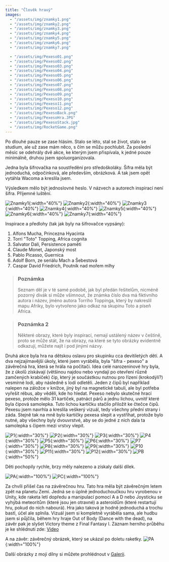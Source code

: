 ```yaml
---
title: "Člověk hravý"
images:
  - "/assets/img/znamky1.png"
  - "/assets/img/znamky2.png"
  - "/assets/img/znamky3.png"
  - "/assets/img/znamky4.png"
  - "/assets/img/znamky5.png"
  - "/assets/img/znamky6.png"
  - "/assets/img/znamky7.png"

  - "/assets/img/Pexeso01.png"
  - "/assets/img/Pexeso02.png"
  - "/assets/img/Pexeso03.png"
  - "/assets/img/Pexeso04.png"
  - "/assets/img/Pexeso05.png"
  - "/assets/img/Pexeso06.png"
  - "/assets/img/Pexeso07.png"
  - "/assets/img/Pexeso08.png"
  - "/assets/img/Pexeso09.png"
  - "/assets/img/Pexeso10.png"
  - "/assets/img/Pexeso11.png"
  - "/assets/img/Pexeso12.png"
  - "/assets/img/PexesoBack.png"
  - "/assets/img/PexesoHra.JPG"
  - "/assets/img/PexesoStack.jpg"
  - "/assets/img/RocketGame.png"
---
```


Po dlouhé pauze se zase hlásím.
Stalo se léto, stal se život, stalo se studium, ale už zase mám něco, s čím se můžu pochlubit.
Za poslední měsíc se odehrály dvě akce, ke kterým jsem přispívala, k jedné pouze minimálně, druhou jsem spoluorganizovala.

Jedna byla šifrovačka na soustředění pro středoškoláky. Šifra měla být jednoduchá, odpočinková, ale především, obrázková.
A tak jsem opět vytáhla Wacoma a kreslila jsem.

Výsledkem mělo být jednoslovné heslo. V názvech a autorech inspirací není šifra. Příjemné luštění.

![Znamky1](/assets/img/znamky1.png){:width="40%"} ![Znamky2](/assets/img/znamky2.png){:width="40%"}
![Znamky3](/assets/img/znamky3.png){:width="40%"} ![Znamky4](/assets/img/znamky4.png){:width="40%"}
![Znamky5](/assets/img/znamky5.png){:width="40%"} ![Znamky6](/assets/img/znamky6.png){:width="40%"}
![Znamky7](/assets/img/znamky7.png){:width="40%"}

Inspirace a předlohy (tak jak byly na šifrovačce vypsány):
1. Alfons Mucha, Princezna Hyacinta
2. Torri "Toto" Topping, Africa cognita
3. Salvator Dali, Persistence paměti
4. Claude Monet, Japonský most
5. Pablo Picasso, Guernica
6. Adolf Born, ze seriálu Mach a Šebestová
7. Caspar David Friedrich, Poutník nad mořem mlhy

> ### Poznámka
> Seznam děl je v té samé podobě, jak byl předán řešitelům, nicméně pozorný divák si
> může všimnout, že známka číslo dva má fiktivního autora i název, jméno autora Torriho Toppinga,
> který by nakreslil mapu Afriky, bylo vytvořeno jako odkaz na skupinu Toto a píseň Africa.

> ### Poznámka 2
> Některé obrazy, které byly inspirací, nemají ustálený název v češtině, proto se může stát,
> že na obrazy, na které se tyto obrázky evidentně odkazují, můžete najít i pod jinými názvy.


Druhá akce byla hra na dětskou oslavu pro skupinku cca devítiletých dětí. A dva nejzajímavější úkoly, které jsem vyráběla, byla "šifra - pexeso" a závěrečná hra, která se hrála na počítači. Idea celé narozeninové hry byla, že z úkolů získávají (většinou najdou nebo vyndají po otevření různě zamčených krabiček) čip, který je součástkou nutnou pro řízení (krokodýlí?) vesmírné lodi, aby následně s lodí odletěli. Jeden z čipů byl například nalepen na záložce v knížce, jiný byl na magnetické tabuli, ale byl potřeba vyřešit rébus, aby věděli, kde ho hledat.
Pexeso nebylo skutečné hrací pexeso, protože mělo 31 kartiček, patnáct párů a jednu lichou, uvnitř které byla čipová samolepka. Tuto lichou kartičku stačilo přiložit ke čtečce čipů.
Pexesu jsem navrhla a kreslila veškerý vizuál, tedy všechny přední strany i záda. Stejně tak na mně bylo kartičky pexesa slepit a vystříhat, protože bylo nutné, aby všechny byly dvouvrstvé, aby se do jedné z nich dala ta samolepka s čipem mezi vrstvy vlepit.

![P1](/assets/img/Pexeso01.png){:width="30%"} ![P2](/assets/img/Pexeso02.png){:width="30%"} ![P3](/assets/img/Pexeso03.png){:width="30%"} 
![P4](/assets/img/Pexeso12.png){:width="30%"} ![P5](/assets/img/Pexeso05.png){:width="30%"} ![P6](/assets/img/Pexeso06.png){:width="30%"}
![P7](/assets/img/Pexeso07.png){:width="30%"} ![P8](/assets/img/Pexeso08.png){:width="30%"} ![P9](/assets/img/Pexeso09.png){:width="30%"}
![P10](/assets/img/Pexeso10.png){:width="30%"} ![P11](/assets/img/Pexeso11.png){:width="30%"} ![P12](/assets/img/Pexeso12.png){:width="30%"}
![PB](/assets/img/PexesoBack.png){:width="50%"}

Děti pochopily rychle, brzy měly nalezeno a získaly další dílek.

![PA](/assets/img/PexesoHra.JPG){:width="100%"} ![PC](/assets/img/PexesoStack.jpg){:width="100%"}

Za chvíli přišel čas na závěrečnou hru. Tato hra měla být závěrečným letem zpět na planetu Zemi. Jedná se o úplně jednoduchoučkou hru vyrobenou v Unity, kde raketa letí dopředu a manipulací pomocí A a D nebo Joysticku se vyhýbá meteoritům (které jsou jen otravné) a asteroidům (které restartují hru, pokud do nich nabourá). Hra jako taková je hodně jednoduchá a trochu bastl, účel ale splnila. Vizuál jsem si kompletně vyráběla sama, ale hudbu jsem si půjčila, během hry hraje Out of Body (Dance with the dead), na závěr pak je slyšet Victory theme z Final Fantasy I.
Záznam herního průběhu je ke shlédnutí zde: [Video](https://youtu.be/q_o6vZlWboU)

A na závěr: závěrečný obrázek, který se ukázal po doletu raketky.
![PA](/assets/img/RocketGame.png){:width="100%"}

Další obrázky z mojí dílny si můžete prohlédnout v [Galerii](/galerie/).
